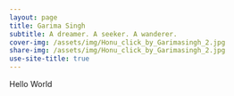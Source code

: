 ```yaml
---
layout: page
title: Garima Singh
subtitle: A dreamer. A seeker. A wanderer. 
cover-img: /assets/img/Honu_click_by_Garimasingh_2.jpg
share-img: /assets/img/Honu_click_by_Garimasingh_2.jpg
use-site-title: true
---
```


Hello World
